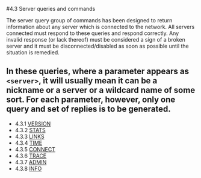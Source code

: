#4.3 Server queries and commands

The server query group of commands has been designed to return
information about any server which is connected to the network.  All
servers connected must respond to these queries and respond
correctly.  Any invalid response (or lack thereof) must be considered
a sign of a broken server and it must be disconnected/disabled as
soon as possible until the situation is remedied.

In these queries, where a parameter appears as `<server>`, it will
usually mean it can be a nickname or a server or a wildcard name of
some sort.  For each parameter, however, only one query and set of
replies is to be generated.
---
- 4.3.1 [VERSION](VERSION.hpp)
- 4.3.2 [STATS](STATS.hpp)
- 4.3.3 [LINKS](LINKS.hpp)
- 4.3.4 [TIME](TIME.hpp)
- 4.3.5 [CONNECT](CONNECT.hpp)
- 4.3.6 [TRACE](TRACE.hpp)
- 4.3.7 [ADMIN](ADMIN.hpp)
- 4.3.8 [INFO](INFO.hpp)
